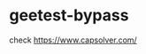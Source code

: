 # geetest-bypass
check https://www.capsolver.com/ 





















                                                                                                                                               